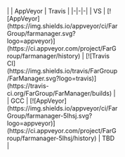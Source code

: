 
<div style="padding-left: 50%">
| | AppVeyor | Travis |
|-|-|-|
| VS | [![AppVeyor](https://img.shields.io/appveyor/ci/FarGroup/farmanager.svg?logo=appveyor)](https://ci.appveyor.com/project/FarGroup/farmanager/history) | [![Travis CI](https://img.shields.io/travis/FarGroup/FarManager.svg?logo=travis)](https://travis-ci.org/FarGroup/FarManager/builds) |
| GCC | [![AppVeyor](https://img.shields.io/appveyor/ci/FarGroup/farmanager-5lhsj.svg?logo=appveyor)](https://ci.appveyor.com/project/FarGroup/farmanager-5lhsj/history)  | TBD |
</div>
